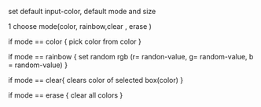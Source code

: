 set default input-color, default mode and size

1 choose mode(color, rainbow,clear , erase )

if mode == color {
pick color from color
}

if mode == rainbow {
set random rgb (r= randon-value, g= random-value, b = random-value)
}

if mode == clear{
clears color of selected box(color)
}

if mode == erase {
clear all colors
}
